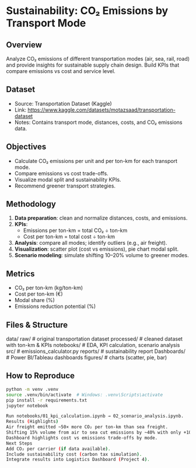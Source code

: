 # Sustainability: CO₂ Emissions by Transport Mode 

## Overview
Analyze CO₂ emissions of different transportation modes (air, sea, rail, road) and provide insights for sustainable supply chain design. Build KPIs that compare emissions vs cost and service level.

## Dataset
- Source: Transportation Dataset (Kaggle)  
- Link: https://www.kaggle.com/datasets/motazsaad/transportation-dataset  
- Notes: Contains transport mode, distances, costs, and CO₂ emissions data.

## Objectives
- Calculate CO₂ emissions per unit and per ton-km for each transport mode.
- Compare emissions vs cost trade-offs.
- Visualize modal split and sustainability KPIs.
- Recommend greener transport strategies.

## Methodology
1. **Data preparation**: clean and normalize distances, costs, and emissions.
2. **KPIs**:  
   - Emissions per ton-km = total CO₂ ÷ ton-km  
   - Cost per ton-km = total cost ÷ ton-km  
3. **Analysis**: compare all modes; identify outliers (e.g., air freight).
4. **Visualization**: scatter plot (cost vs emissions), pie chart modal split.
5. **Scenario modeling**: simulate shifting 10–20% volume to greener modes.

## Metrics
- CO₂ per ton-km (kg/ton-km)  
- Cost per ton-km (€)  
- Modal share (%)  
- Emissions reduction potential (%)  

## Files & Structure
data/
raw/ # original transportation dataset
processed/ # cleaned dataset with ton-km & KPIs
notebooks/ # EDA, KPI calculation, scenario analysis
src/ # emissions_calculator.py
reports/ # sustainability report
Dashboards/ # Power BI/Tableau dashboards
figures/ # charts (scatter, pie, bar)


## How to Reproduce
```bash
python -m venv .venv
source .venv/bin/activate  # Windows: .venv\Scripts\activate
pip install -r requirements.txt
jupyter notebook

Run notebooks/01_kpi_calculation.ipynb → 02_scenario_analysis.ipynb.
Results (Highlights)
Air freight emitted ~50× more CO₂ per ton-km than sea freight.
Shifting 15% volume from air to sea cut emissions by ~40% with only +10% lead time.
Dashboard highlights cost vs emissions trade-offs by mode.
Next Steps
Add CO₂ per carrier (if data available).
Include sustainability cost (carbon tax simulation).
Integrate results into Logistics Dashboard (Project 4).

